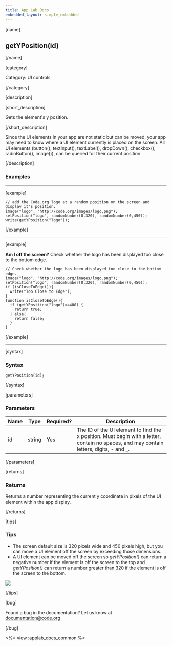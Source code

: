 ```yaml
---
title: App Lab Docs
embedded_layout: simple_embedded
---
```


[name]

## getYPosition(id)

[/name]

[category]

Category: UI controls

[/category]

[description]

[short_description]

Gets the element's y position.

[/short_description]

Since the UI elements in your app are not static but can be moved, your app may need to know where a UI element currently is placed on the screen. All UI elements (button(), textInput(), textLabel(), dropDown(), checkbox(), radioButton(), image()), can be queried for their current position.

[/description]

### Examples
____________________________________________________

[example]

```
// add the Code.org logo at a random position on the screen and display it's position.
image("logo", "http://code.org/images/logo.png");
setPosition("logo", randomNumber(0,320), randomNumber(0,450));
write(getYPosition("logo"));
```

[/example]
____________________________________________________

[example]

**Am I off the screen?** Check whether the logo has been displayed too close to the bottom edge.

```
// Check whether the logo has been displayed too close to the bottom edge.
image("logo", "http://code.org/images/logo.png");
setPosition("logo", randomNumber(0,320), randomNumber(0,450));
if (isCloseToEdge()){
  write("Too Close to Edge");
}
function isCloseToEdge(){
  if (getYPosition("logo")>=400) {
    return true;
  } else{
    return false;
  }
}
```

[/example]

____________________________________________________

[syntax]

### Syntax

```
getYPosition(id);
```

[/syntax]

[parameters]

### Parameters

| Name  | Type | Required? | Description |
|-----------------|------|-----------|-------------|
| id | string | Yes | The ID of the UI element to find the x position. Must begin with a letter, contain no spaces, and may contain letters, digits, - and _. |

[/parameters]

[returns]

### Returns
Returns a number representing the current y coordinate in pixels of the UI element within the app display.

[/returns]

[tips]

### Tips
- The screen default size is 320 pixels wide and 450 pixels high, but you can move a UI element off the screen by exceeding those dimensions.
- A UI element can be moved off the screen so *getYPosition()* can return a negative number if the element is off the screen to the top and *getYPosition()* can return a number greater than 320 if the element is off the screen to the bottom.

<img src='https://images.code.org/7de9a1ac26ad8630ebcb92e608c3803c-image-1445616750775.jpg'>

[/tips]

[bug]

Found a bug in the documentation? Let us know at documentation@code.org

[/bug]

<%= view :applab_docs_common %>
